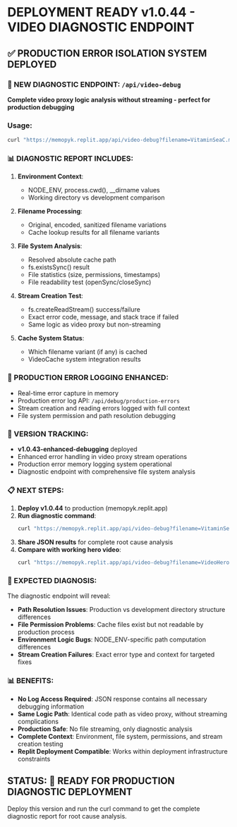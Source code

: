 # DEPLOYMENT READY v1.0.44 - VIDEO DIAGNOSTIC ENDPOINT

## ✅ PRODUCTION ERROR ISOLATION SYSTEM DEPLOYED

### 🎯 NEW DIAGNOSTIC ENDPOINT: `/api/video-debug`

**Complete video proxy logic analysis without streaming - perfect for production debugging**

### Usage:
```bash
curl "https://memopyk.replit.app/api/video-debug?filename=VitaminSeaC.mp4"
```

### 📊 DIAGNOSTIC REPORT INCLUDES:

1. **Environment Context**:
   - NODE_ENV, process.cwd(), __dirname values
   - Working directory vs development comparison

2. **Filename Processing**:
   - Original, encoded, sanitized filename variations
   - Cache lookup results for all filename variants

3. **File System Analysis**:
   - Resolved absolute cache path
   - fs.existsSync() result
   - File statistics (size, permissions, timestamps)
   - File readability test (openSync/closeSync)

4. **Stream Creation Test**:
   - fs.createReadStream() success/failure
   - Exact error code, message, and stack trace if failed
   - Same logic as video proxy but non-streaming

5. **Cache System Status**:
   - Which filename variant (if any) is cached
   - VideoCache system integration results

### 🚨 PRODUCTION ERROR LOGGING ENHANCED:

- Real-time error capture in memory
- Production error log API: `/api/debug/production-errors`
- Stream creation and reading errors logged with full context
- File system permission and path resolution debugging

### 🔧 VERSION TRACKING:

- **v1.0.43-enhanced-debugging** deployed
- Enhanced error handling in video proxy stream operations
- Production error memory logging system operational
- Diagnostic endpoint with comprehensive file system analysis

### 📋 NEXT STEPS:

1. **Deploy v1.0.44** to production (memopyk.replit.app)
2. **Run diagnostic command**:
   ```bash
   curl "https://memopyk.replit.app/api/video-debug?filename=VitaminSeaC.mp4"
   ```
3. **Share JSON results** for complete root cause analysis
4. **Compare with working hero video**:
   ```bash
   curl "https://memopyk.replit.app/api/video-debug?filename=VideoHero1.mp4"
   ```

### 🎯 EXPECTED DIAGNOSIS:

The diagnostic endpoint will reveal:
- **Path Resolution Issues**: Production vs development directory structure differences
- **File Permission Problems**: Cache files exist but not readable by production process
- **Environment Logic Bugs**: NODE_ENV-specific path computation differences
- **Stream Creation Failures**: Exact error type and context for targeted fixes

### 📊 BENEFITS:

- **No Log Access Required**: JSON response contains all necessary debugging information
- **Same Logic Path**: Identical code path as video proxy, without streaming complications
- **Production Safe**: No file streaming, only diagnostic analysis
- **Complete Context**: Environment, file system, permissions, and stream creation testing
- **Replit Deployment Compatible**: Works within deployment infrastructure constraints

## STATUS: 🚀 READY FOR PRODUCTION DIAGNOSTIC DEPLOYMENT

Deploy this version and run the curl command to get the complete diagnostic report for root cause analysis.